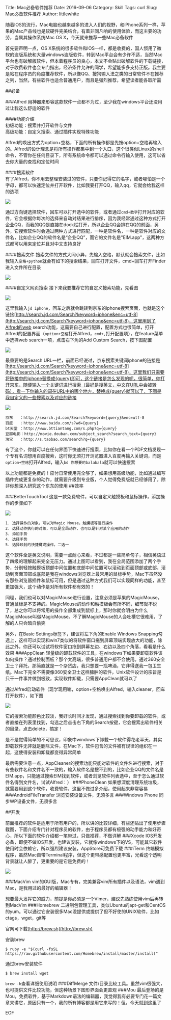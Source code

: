 Title: Mac必备软件推荐 
Date: 2016-09-06
Category: Skill
Tags: curl
Slug: Mac必备软件推荐
Author: littlewhite

随着IOS的流行，Mac电脑也越来越多的进入人们的视野，和iPhone系列一样，苹果的Mac产品线也是软硬件完美结合，有着非同凡响的使用体验，而这主要的功劳，当属其操作系统Mac OS X，今天就来推荐一些Mac必备软件

首先要声明一点，OS X系统的很多软件和IOS一样，都是收费的，国人惯用了微软的盗版系统和大量windows盗版软件，转到Mac平台会有少许不适，当然Mac平台也有破解版软件，但本着程序员的良心，本文不会贴出破解软件的下载链接，对于收费软件也会专门指出，经济条件允许的同学，希望能多多支持正版。我主要是站在程序员的角度推荐软件，所以像QQ、搜狗输入法之类的日常软件不在推荐之列，当然，有些软件也适合普通用户，而且是强烈推荐，希望读者能各取所需

##必备

###Alfred
用神器来形容这款软件一点都不为过，至少我在windows平台还没用过让我这么舒适的软件  

####功能介绍  
初级功能：搜索并打开软件与文件  
高级功能：自定义搜索、通过插件实现特殊功能

Alfred的唤出方式为option+空格，下面的所有操作都是先按option+空格再输入的。Alfred的设计理念是将所有操作都集中到一个入口，这个很类似Linux的shell命令，不管你在任何目录下，所有系统命令都可以通过命令行输入使用，这可以省去你大量的查找和定位时间

####搜索软件  
有了Alfred，你不用去整理安装过的软件，只要你记得它的名字，或者哪怕是一个字母，都可以快速定位并打开软件，比如我要打开QQ，输入qq，它就会给我这样的选项

![](http://littlewhite.us/pic/20141011/alfred_1.png)

通过方向键选择软件，回车可以打开选中的软件，或者通过`cmd+数字`打开对应的软件，它会根据你每次的选择来自动对结果进行排序，因为我经常通过这种方式打开企业QQ，而我的QQ是直接在dock栏打开，所以企业QQ会排在QQ的前面，另外，它搜索软件时会通过两种方式进行匹配，一种是软件名，一种是软件对应的文件名，比如企业QQ的软件名是“企业QQ”，而它的文件名是"EIM.app"，这两种方式都可以用来定位并且对中文支持良好

####搜索文件 
搜索文件的方式大同小异，先输入空格，默认就会搜索文件，比如我输入`空格+python`就会有如下的搜索结果，回车打开文件，cmd+回车打开Finder进入文件所在目录

![](http://littlewhite.us/pic/20141011/alfred_2.png)

####自定义网页搜索
接下来我要推荐它的自定义搜索功能，先看图

![](http://littlewhite.us/pic/20141011/alfred_3.png)

这里我输入`jd iphone`，回车之后就会跳转到京东的iphone搜索页面，也就是这个链接[http://search.jd.com/Search?keyword=iphone&enc=utf-8](http://search.jd.com/Search?keyword=iphone&enc=utf-8)，这里用到了Alfred的web search功能，这需要自己进行配置，配置方式也很简单，打开Alfred的配置界面（`option+空格`打开Alfred，`cmd+,`打开配置项），在feature菜单中选择web search一项，点击右下角的Add Custom Search，按下图配置

![](http://littlewhite.us/pic/20141011/alfred_5.png)

最重要的是Search URL一栏，前面已经说过，京东搜索关键词iphone的链接是[http://search.jd.com/Search?keyword=iphone&enc=utf-8](http://search.jd.com/Search?keyword=iphone&enc=utf-8)，这里我们只需要将链接中的iphone替换成{query}即可，这个链接是怎么发现的呢，很简单，你打开京东，随便输入一个关键词进行搜索（最好是搜英文，中文在URL中会被转码），看一下你输入的词在URL中的哪个地方，替换成{query}就可以了，下图是我自定义的一些搜索以及对应的链接

![](http://littlewhite.us/pic/20141011/alfred_4.png)

	京东   ：http://search.jd.com/Search?keyword={query}&enc=utf-8
	百度   ：http://www.baidu.com/s?wd={query}  
	bt天堂 ：http://www.bttiantang.com/s.php?q={query}  
	豆瓣电影：http://movie.douban.com/subject_search?search_text={query}  
	淘宝   ：http://s.taobao.com/search?q={query}  
有了这个，你就可以在任何界面下快速进行搜索，比如你在看一个PDF文档发现一个专有名词想用百度搜索，这时你无须打开浏览器进入百度再输入关键词，而是`option+空格`打开Alfred，输入`bd 你想要的balabala`就可以快速搜索

以上功能都是免费的！应付日常使用完全够了，如果想用高级功能，比如通过编写插件完成更复杂的动作，就需要升级到专业版，个人觉得免费版就已经够用了，除非你想深入研究这个东东的使用
##效率

###BetterTouchTool
这是一款免费软件，可以自定义触摸板和鼠标操作，添加操作的步骤如下

![](http://littlewhite.us/pic/20141011/BetterTouchTool_1.png)

	1. 选择操作的对象，可以对Magic Mouse，触摸板等进行操作
	2. 选择动作执行的对象，可以是全局动作，也可以是针对某个应用的动作
	3. 添加手势
	4. 选择手势
	5. 选择映射的快捷键或操作，二选一

这个软件全是英文说明，需要一点耐心来看，不过都是一些简单句子，相信英语过了四级的理解起来完全无压力。通过上图可以看到，我在全局范围添加了两个手势，分别轻按触摸板顶部中间位置和底部中间位置可以滚动到页面顶部或底部，滚动到页面顶部或底部是我在windows浏览器上最常用的鼠标手势，Mac下虽然没有那些浏览器插件和鼠标可用，但是通过这种方式我们可以实现同样的功能，甚至更加强大，这个动作是对所有软件都有效的！

同理，我们也可以对MagicMouse进行设置，注意必须是苹果的MagicMouse，普通鼠标是不支持的。MagicMouse的动作和触摸板会有所不同，细节就不说了，总之你可以将常用的操作全部集成到鼠标上，那时你就会明白为什么MagicMouse叫做MagicMouse。不了解MagicMouse的人会吐槽它很难用，了解的人只会暗自偷笑

另外，在Basic Settings标签下，建议将左下角的Enable Windows Snapping勾选上，这样可以实现和win7类似的将软件窗口拖到屏幕顶端实现放大的功能，除此之外，你还可以试试将软件窗口拖到屏幕左边、右边以及四个角落，看看是什么效果
###AppClean
轻量级的卸载软件的工具，在windows下如果要卸载软件该如何操作？通过控制面板？那个太高端，很多普通用户都不会使用。通过360安全卫士？拜托，那简直就是一个杂货店，我只想要一瓶啤酒，它非得送我一包卫生纸。Mac下完全不需要像360安全卫士这样臃肿的软件，Unix软件设计的宗旨是只干一件事并做到极致，实现软件卸载，只需要AppClean就可以了

通过Alfred启动软件（现学现用嘛，option+空格唤出Alfred，输入cleaner，回车打开软件），如下图  

![](http://littlewhite.us/pic/20141011/AppCleaner_1.png)

它的搜索功能颜色比较淡，我好长时间才发现，通过搜索找到你要卸载的软件，或者直接在列表里找到，勾选之后点击右下角的Search按键，它会搜索出软件相关的目录，点击delete，搞定！

是不是觉得简单的不可思议，印象中windows下卸载一个软件得花老半天，其实卸载软件无非就是删除文件，在Mac下，软件包含的文件被有规律的组织在一起，这使得安装和卸载都变得异常简单

最后需要注意一点，AppCleaner的搜索功能只能对软件的文件名进行搜索，对于有些软件名和文件名不一致的，输入软件名是搜不到的，比如企业QQ的文件名是EIM.app，只能通过搜索EIM找到软件，或者浏览软件列表选中，至于怎么通过软件名得到文件名，试试Alfred：）
###PhoneClean
如果想深度清理系统垃圾，就需要用到这个软件，收费软件，这里不做过多介绍，使用起来非常容易
###AndroidFileTransfer
浏览安装设备文件，无须多言
###Windows Phone
同步WP设备文件，无须多言

##开发

前面推荐的软件是适用于所有用户的，所以讲的比较详细，有些还贴出了使用步骤截图，下面介绍专门针对程序员的软件，由于程序员都有极强的动手能力和好奇心，所以下面的软件介绍都一笔带过，只做推荐，不做详解
###Xcode
IOS开发必备，即便不做IOS开发，也建议安装，它就像windows下的VS，可能其它软件使用时会依赖它，所以强烈建议安装，AppStore可免费下载
###iTerm
终端模拟程序，虽然Mac自带Terminal程序，但这个更带感配置也更丰富，光看这个透明背景就让人醉了，更重要的是它是免费的！

![](http://littlewhite.us/pic/20141011/iterm_1.png)

###MacVim
vim的GUI版，Mac专有，完美兼容vim所有插件以及语法，vim遇到Mac，是我用过的最好的编辑器！

想要最大发挥它的威力，前提是你必须是一个Vimer，建议先熟练使用vim后再转到MacVim
###Homebrew
二进制包管理工具，类似Ubuntu的apt-get和CentOS的yum。可以通过它安装很多Mac没提供或提供了但不好使的UNIX软件，比如ctags，wget，git等  

官网可下载[http://brew.sh](http://brew.sh) 
 
安装brew

	$ ruby -e "$(curl -fsSL https://raw.githubusercontent.com/Homebrew/install/master/install)"
	
通过brew安装软件

	$ brew install wget
`brew -h`查看详细使用说明
###DiffMerge
文件/目录比较工具。虽然vim很强大，也可提供文件比较功能，但这种场景下图形界面会更直观
###Mou
最后登场的是Mou，免费软件，基于Markdown语法的编辑器，我觉得我有必要专门花一篇文章来讲它，原因只有一个，我的所有博客都是用它来写的！但，今天就到这里了
  
EOF
